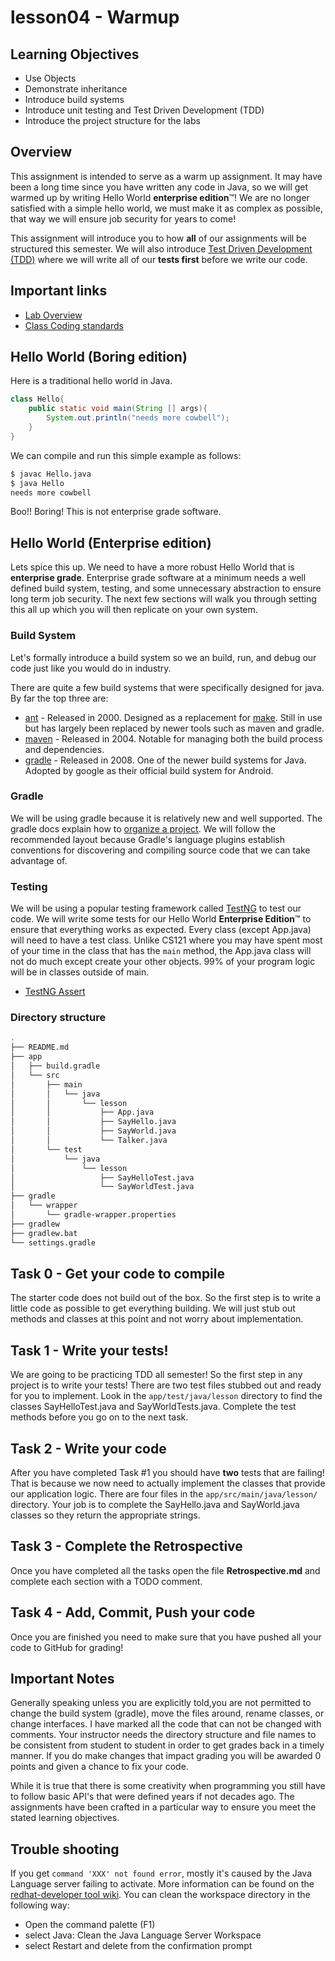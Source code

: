 # lesson04 - Warmup

## Learning Objectives

- Use Objects
- Demonstrate inheritance
- Introduce build systems
- Introduce unit testing and Test Driven Development (TDD)
- Introduce the project structure for the labs

## Overview

This assignment is intended to serve as a warm up assignment. It may have been a long time since you
have written any code in Java, so we will get warmed up by writing Hello World **enterprise
edition**™! We are no longer satisfied with a simple hello world, we must make it as complex as
possible, that way we will ensure job security for years to come!

This assignment will introduce you to how **all** of our assignments will be structured this
semester. We will also introduce [Test Driven Development
(TDD)](https://en.wikipedia.org/wiki/Test-driven_development) where we will write all of our **tests
first** before we write our code.

## Important links

- [Lab Overview]()
- [Class Coding standards](https://shanep-cs2.github.io/docs/coding-standards.html)


## Hello World (Boring edition)

Here is a traditional hello world in Java.

```java
class Hello{
    public static void main(String [] args){
        System.out.println("needs more cowbell");
    }
}
```
We can compile and run this simple example as follows:

```bash
$ javac Hello.java
$ java Hello
needs more cowbell
```

Boo!! Boring! This is not enterprise grade software.

## Hello World (Enterprise edition)

Lets spice this up. We need to have a more robust Hello World that is **enterprise grade**.
Enterprise grade software at a minimum needs a well defined build system, testing, and some
unnecessary abstraction to ensure long term job security. The next few sections will walk you
through setting this all up which you will then replicate on your own system.

### Build System

Let's formally introduce a build system so we an build, run, and debug our code just like you would 
do in industry.

There are quite a few build systems that were specifically designed for java. By far the top three
are:

- [ant](https://ant.apache.org/) - Released in 2000. Designed as a replacement for
  [make](https://en.wikipedia.org/wiki/Make_(software)). Still in use but has largely been replaced
  by newer tools such as maven and gradle.
- [maven](https://maven.apache.org/) - Released in 2004. Notable for managing both the build process
  and dependencies. 
- [gradle](https://gradle.org/) - Released in 2008. One of the newer build systems for Java. Adopted
  by google as their official build system for Android.

### Gradle

We will be using gradle because it is relatively new and well supported. The gradle docs explain
how to [organize a project](https://docs.gradle.org/current/userguide/organizing_gradle_projects.html).
We will follow the recommended layout because Gradle's language plugins establish conventions for
discovering and compiling source code that we can take advantage of.

### Testing

We will be using a popular testing framework called [TestNG](https://testng.org/doc/) to test our
code. We will write some tests for our Hello World **Enterprise Edition**™ to ensure that everything
works as expected. Every class (except App.java) will need to have a test class. Unlike CS121 where
you may have spent most of your time in the class that has the `main` method, the App.java class
will not do much except create your other objects. 99% of your program logic will be in classes
outside of main.

- [TestNG Assert](https://www.javadoc.io/doc/org.testng/testng/7.4.0/org/testng/Assert.html)

### Directory structure

```bash
.
├── README.md
├── app
│   ├── build.gradle
│   └── src
│       ├── main
│       │   └── java
│       │       └── lesson
│       │           ├── App.java
│       │           ├── SayHello.java
│       │           ├── SayWorld.java
│       │           └── Talker.java
│       └── test
│           └── java
│               └── lesson
│                   ├── SayHelloTest.java
│                   └── SayWorldTest.java
├── gradle
│   └── wrapper
│       └── gradle-wrapper.properties
├── gradlew
├── gradlew.bat
└── settings.gradle
```

## Task 0 - Get your code to compile

The starter code does not build out of the box. So the first step is to write a little code as
possible to get everything building. We will just stub out methods and classes at this point and not
worry about implementation.

## Task 1 - Write your tests!

We are going to be practicing TDD all semester! So the first step in any project is to write your
tests! There are two test files stubbed out and ready for you to implement. Look in the
`app/test/java/lesson` directory to find the classes SayHelloTest.java and SayWorldTests.java.
Complete the test methods before you go on to the next task.

## Task 2 - Write your code

After you have completed Task #1 you should have **two** tests that are failing! That is because we
now need to actually implement the classes that provide our application logic. There are  four files
in the `app/src/main/java/lesson/` directory. Your job is to complete the SayHello.java and
SayWorld.java classes so they return the appropriate strings.

## Task 3 - Complete the Retrospective

Once you have completed all the tasks open the file **Retrospective.md** and complete each section
with a TODO comment. 

## Task 4 - Add, Commit, Push your code

Once you are finished you need to make sure that you have pushed all your code to GitHub for
grading!

## Important Notes

Generally speaking unless you are explicitly told,you are not permitted to change the build system
(gradle), move the files around, rename classes, or change interfaces. I have marked all the code
that can not be changed with comments. Your instructor needs the directory structure and file names
to be consistent from student to student in order to get grades back in a timely manner. If you do
make changes that impact grading you will be awarded 0 points and given a chance to fix your code.

While it is true that there is some creativity when programming you still have to follow basic API's
that were defined years if not decades ago. The assignments have been crafted in a particular way to
ensure you meet the stated learning objectives. 

## Trouble shooting

If you get `command 'XXX' not found error`, mostly it's caused by the Java Language server failing
to activate. More information can be found on the [redhat-developer tool
wiki](https://github.com/redhat-developer/vscode-java/wiki/Troubleshooting). You can clean the
workspace directory in the following way:

- Open the command palette (F1)
- select Java: Clean the Java Language Server Workspace
- select Restart and delete from the confirmation prompt
